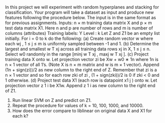 In this project we will experiment with random hyperplanes and stacking
for classification. Your program will take a dataset as input and produce new
features following the procedure below. The input is in the same format as for
previous assignments.
Inputs:
n × m training data matrix X and p × m test data matrix X1. Here n and p
are number of rows and m is number of columns (attributes)
Training labels: Y
Level : k
Let Z and Z1 be an empty list initially.
For i = 0 to k do the following:
(a) Create random vector w where each wj
, 1 ≤ j ≤ m is uniformly sampled
between -1 and 1.
(b) Determine the largest and smallest w
T xj across all training data rows xj
in
X, 1 ≤ j ≤ n. Select w0 randomly in the range [minj w
T xj
, maxj w
T xj
].
(c) Project training data X onto w. Let projection vector zi be Xw + w0 ∗ 1n
where 1n is n × 1 vector of all 1’s. (Note X is n × m matrix and w is
m × 1 vector). Append (1n + sign(zi))/2 as new column to the right end
of Z. Remember that zi
is a n × 1 vector and so for each row zki of zi
,
(1 + sign(zki))/2 is 0 if zki < 0 and 1 otherwise.
(d) Project test data X1 (each row is datapoint x1
j
) onto w. Let projection
vector z
1
i be X1w. Append z
1
i
as new column to the right end of Z1.
1. Run linear SVM on Z and predict on Z1.
2. Repeat the procedure for values of k = 10, 100, 1000, and 10000.
3. How does the error compare to liblinear on original data X and X1 for
each k?
